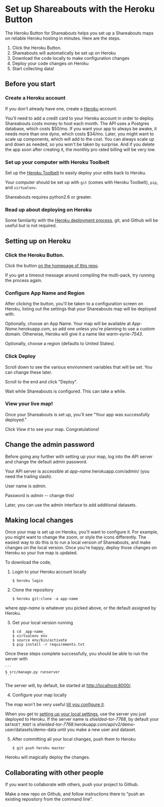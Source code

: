 # Set up Shareabouts with the Heroku Button 

The Heroku Button for Shareabouts helps you set up a Shareabouts maps on 
reliable Heroku hosting in minutes. Here are the steps.

1. Click the Heroku Button.
1. Shareabouts will automatically be set up on Heroku
1. Download the code locally to make configuration changes
1. Deploy your code changes on Heroku
1. Start collecting data!

## Before you start

### Create a Heroku account

If you don't already have one, create a [Heroku](https://heroku.com) account. 

You'll need to add a credit card to your Heroku account in order to deploy. 
Shareabouts 
costs money to host each month. The API uses a Postgres database, which costs 
$50/mo. If you want your app to always be awake, it needs more than one dyno, 
which costs $34/mo. Later, you might want to scale up components, which will 
add to the cost. You can always scale up and down as needed, so 
you won't be taken by surprise. And if you delete the app soon after creating 
it, the monthly pro rated billing will be very low.

### Set up your computer with Heroku Toolbelt

Set up the [Heroku Toolbelt](https://toolbelt.heroku.com/) to easily 
deploy your edits back to Heroku.

Your computer should be set up with `git` (comes with Heroku Toolbelt), 
`pip`, and `virtualenv`. 

Shareabouts requires python2.6 or greater.

### Read up about deploying on Heroku
Some familarity with the 
[Heroku deployment process](https://devcenter.heroku.com/articles/git), 
git, and Github will be useful but is not required.

## Setting up on Heroku

### Click the Heroku Button. 

Click the button [on the homepage of this repo](https://github.com/openplans/shareabouts/#heroku-button).

If you get a timeout message around compiling the multi-pack, try running the process again. 

### Configure App Name and Region 
After clicking the button, you'll be taken to a configuration screen on Heroku, listing out the settings
that your Shareabouts map will be deployed with.
 
Optionally, choose an App Name. Your map will be available at 
_App-Name_.herokuapp.com, so add one unless you're planning to use a 
custom domain. Otherwise, Heroku will give it a name like _warm-eyrie-7543_.

Optionally, choose a region (defaults to United States).

### Click Deploy
Scroll down to see the various environment variables that will be set. You can
change these later.

Scroll to the end and click "Deploy".

Wait while Shareabouts is configured. This can take a while.

### View your live map!
Once your Shareabouts is set up, you'll see "Your app was successfully deployed." 

Click _View it_ to see your map. Congratulations!

## Change the admin password

Before going any further with setting up your map, log into the API server and
change the default admin password.

Your API server is accessible at _app-name_.herokuapp.com/admin/ (you need the trailing slash).

User name is _admin_.

Password is _admin_ -- change this!

Later, you can use the admin interface to add additional datasets.

## Making local changes

Once your map is set up on Heroku, you'll want to configure it. For example, you
might want to change the zoom, or style the icons differently. The easiest way 
to do this is to run a local version of Shareabouts, and make changes on the local
version. Once you're happy, deploy those changes on Heroku so your live map is
updated.

To download the code,

1. Login to your Heroku account locally 

    ```
    $ heroku login
    ```

2. Clone the repository

    ```
    $ heroku git:clone -a app-name
    ```

where _app-name_ is whatever you picked above, or the default assigned 
by Heroku.

3. Get your local version running

    ```
    $ cd _app-name_
    $ virtualenv env
    $ source env/bin/activate
    $ pip install -r requirements.txt
    ```

Once these steps complete successfully, you should be able to run the server with

    ```
    $ src/manage.py runserver
    ```

The server will, by default, be started at 
[http://localhost:8000/](http://localhost:8000/). 

4. Configure your map locally

The map won't be very useful
[till you configure it](CONFIG.md).

When you get to [setting up your local settings](https://github.com/openplans/shareabouts/blob/master/doc/CONFIG.md#step-2-set-up-your-local-settings), use the server you just deployed to Heroku. If the server name is _shielded-tor-7768_, by default your `DATASET_ROOT` is _shielded-tor-7768_.herokuapp.com/api/v2/demo-user/datasets/demo-data until you make a new user and dataset. 

5. After committing all your local changes, push them to Heroku

    ```
    $ git push heroku master
    ```

Heroku will magically deploy the changes.

## Collaborating with other people

If you want to collaborate with others, push your project to Github.

Make a new repo on Github, and follow instructions there to "push an existing repository from the command line".

